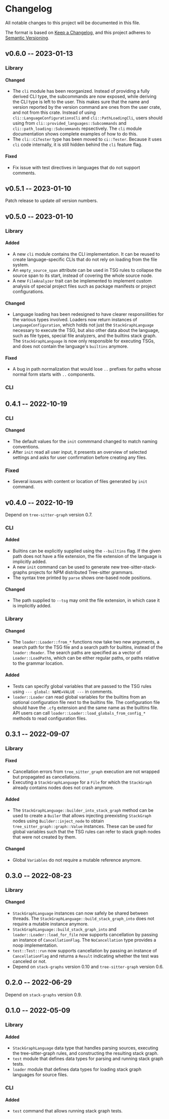 # Changelog

All notable changes to this project will be documented in this file.

The format is based on [Keep a Changelog](https://keepachangelog.com/en/1.0.0/),
and this project adheres to [Semantic Versioning](https://semver.org/spec/v2.0.0.html).

## v0.6.0 -- 2023-01-13

### Library

#### Changed

- The `cli` module has been reorganized. Instead of providing a fully derived CLI type, the subcommands are now exposed, while deriving the CLI type is left to the user. This makes sure that the name and version reported by the version command are ones from the user crate, and not from this crate. Instead of using `cli::LanguageConfigurationsCli` and `cli::PathLoadingCli`, users should using from `cli::provided_languages::Subcommands` and `cli::path_loading::Subcommands` repsectively. The `cli` module documentation shows complete examples of how to do this.
- The `cli::CiTester` type has been moved to `ci::Tester`. Because it uses `cli` code internally, it is still hidden behind the `cli` feature flag.

#### Fixed

- Fix issue with test directives in languages that do not support comments.

## v0.5.1 -- 2023-01-10

Patch release to update *all* version numbers.

## v0.5.0 -- 2023-01-10

### Library

#### Added

- A new `cli` module contains the CLI implementation. It can be reused to create language-specific CLIs that do not rely on loading from the file system.
- An `empty_source_span` attribute can be used in TSG rules to collapse the source span to its start, instead of covering the whole source node.
- A new `FileAnalyzer` trait can be implemented to implement custom analysis of special project files such as package manifests or project configurations.

#### Changed

- Language loading has been redesigned to have clearer responsiilities for the various types involved. Loaders now return instances of `LanguageConfiguration`, which holds not just the `StackGraphLanguage` necessary to execute the TSG, but also other data about the language, such as file types, special file analyzers, and the builtins stack graph. The `StackGraphLanguage` is now only responsible for executing TSGs, and does not contain the language's `builtins` anymore.

#### Fixed

- A bug in path normalization that would lose `..` prefixes for paths whose normal form starts with `..` components.

### CLI

## 0.4.1 -- 2022-10-19

### CLI

#### Changed

- The default values for the `init` commmand changed to match naming conventions.
- After `init` read all user input, it presents an overview of selected settings and asks for user confirmation before creating any files.

### Fixed

- Several issues with content or location of files generated by `init` command.

## v0.4.0 -- 2022-10-19

Depend on `tree-sitter-graph` version 0.7.

### CLI

#### Added

- Builtins can be explicitly supplied using the `--builtins` flag. If the given path does not have a file extension, the file extension of the language is implicitly added.
- A new `init` command can be used to generate new tree-sitter-stack-graphs projects for NPM distributed Tree-sitter grammars.
- The syntax tree printed by `parse` shows one-based node positions.

#### Changed

- The path supplied to `--tsg` may omit the file extension, in which case it is implicitly added.

### Library

#### Changed

- The `loader::Loader::from_*` functions now take two new arguments, a search path for the TSG file and a search path for builtins, instead of the `loader::Reader`. The search paths are specified as a vector of `Loader::LoadPath`s, which can be either regular paths, or paths relative to the grammar location.

#### Added

- Tests can specify global variables that are passed to the TSG rules using `--- global: NAME=VALUE ---` in comments.
- `loader::Loader` can read global variables for the builtins from an optional configuration file next to the builtins file. The configuration file should have the `.cfg` extension and the same name as the builtins file. API users can call `loader::Loader::load_globals_from_config_*` methods to read configuration files.

## 0.3.1 -- 2022-09-07

### Library

#### Fixed

- Cancellation errors from `tree_sitter_graph` execution are not wrapped
  but propagated as cancellations.
- Executing a `StackGraphLanguage` for a `File` for which the `StackGraph`
  already contains nodes does not crash anymore.

#### Added

- The `StackGraphLanguage::builder_into_stack_graph` method can be used to
  create a `Builer` that allows injecting preexisting `StackGraph` nodes
  using `Builder::inject_node` to obtain `tree_sitter_graph::graph::Value`
  instances. These can be used for global variables such that the TSG
  rules can refer to stack graph nodes that were not created by them.

#### Changed

- Global `Variables` do not require a mutable reference anymore.

## 0.3.0 -- 2022-08-23

### Library

#### Changed

- `StackGraphLanguage` instances can now safely be shared between
  threads. The `StackGraphLanguage::build_stack_graph_into` does not
  require a mutable instance anymore.
- `StackGraphLanguage::build_stack_graph_into` and
  `loader::Loader::load_for_file` now supports cancellation by passing
  an instance of `CancellationFlag`. The `NoCancellation` type provides
  a noop implementation.
- `test::Test::run` now supports cancellation by passing an instance of
  `CancellationFlag` and returns a `Result` indicating whether the test
  was canceled or not.
- Depend on `stack-graphs` version 0.10 and `tree-sitter-graph` version 0.6.

## 0.2.0 -- 2022-06-29

Depend on `stack-graphs` version 0.9.

## 0.1.0 -- 2022-05-09

### Library

#### Added

- `StackGraphLanguage` data type that handles parsing sources, executing
  the tree-sitter-graph rules, and constructing the resulting stack graph.
- `test` module that defines data types for parsing and running stack
  graph tests.
- `loader` module that defines data types for loading stack graph
  languages for source files.

### CLI

#### Added

- `test` command that allows running stack graph tests.
